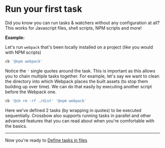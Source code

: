 # Run your first task

Did you know you can run tasks & watchers without any configuration at all?
This works for Javascript files, shell scripts, NPM scripts and more!

**Example:**

Let's run  `webpack` that's been locally installed on a project (like
you would with NPM scripts)

```bash
cb '@npm webpack'
```

Notice the `'` single quotes around the task. This is important
as this allows you to chain multiple tasks together. For example,
let's say we want to clean the directory into which Webpack places
the built assets (to stop them building up over time). We can do
that easily by executing another script before the Webpack one.

```bash
cb '@sh rm -rf ./dist' '@npm webpack'
```

Here we've defined 2 tasks (by wrapping in quotes) to be executed sequentially.
Crossbow also supports running tasks in parallel and other advanced features
that you can read about when you're comfortable with the basics.

---

Now you're ready to [Define tasks in files](/docs/define-tasks-in-files)
